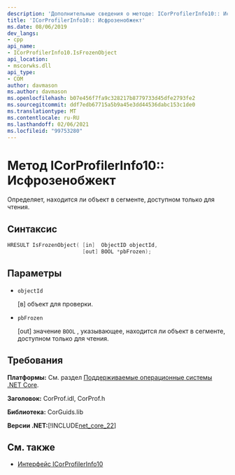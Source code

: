 ```yaml
---
description: 'Дополнительные сведения о методе: ICorProfilerInfo10:: Исфрозенобжект'
title: 'ICorProfilerInfo10:: Исфрозенобжект'
ms.date: 08/06/2019
dev_langs:
- cpp
api_name:
- ICorProfilerInfo10.IsFrozenObject
api_location:
- mscorwks.dll
api_type:
- COM
author: davmason
ms.author: davmason
ms.openlocfilehash: b07e456f7fa9c328217b8779733d45dfe2793fe2
ms.sourcegitcommit: ddf7edb67715a5b9a45e3dd44536dabc153c1de0
ms.translationtype: MT
ms.contentlocale: ru-RU
ms.lasthandoff: 02/06/2021
ms.locfileid: "99753280"
---
```

# <a name="icorprofilerinfo10isfrozenobject-method"></a>Метод ICorProfilerInfo10:: Исфрозенобжект

Определяет, находится ли объект в сегменте, доступном только для чтения.

## <a name="syntax"></a>Синтаксис

```cpp
HRESULT IsFrozenObject( [in]  ObjectID objectId,
                        [out] BOOL *pbFrozen);
```

## <a name="parameters"></a>Параметры

- `objectId`

  \[в] объект для проверки.

- `pbFrozen`

  \[out] значение `BOOL` , указывающее, находится ли объект в сегменте, доступном только для чтения.

## <a name="requirements"></a>Требования

**Платформы:** См. раздел [Поддерживаемые операционные системы .NET Core](../../../core/install/windows.md?pivots=os-windows).

**Заголовок:** CorProf.idl, CorProf.h

**Библиотека:** CorGuids.lib

**Версии .NET:**[!INCLUDE[net_core_22](../../../../includes/net-core-30-md.md)]

## <a name="see-also"></a>См. также

- [Интерфейс ICorProfilerInfo10](icorprofilerinfo10-interface.md)
